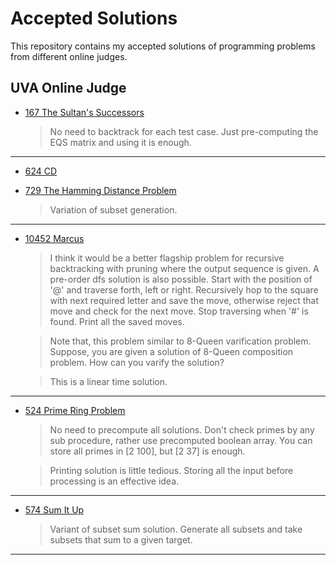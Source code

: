 # Accepted Solutions

This repository contains my accepted solutions of programming problems from different online judges.

## UVA Online Judge
*   [167 	The Sultan's Successors][0]  
    > No need to backtrack for each test case. Just pre-computing the EQS matrix and using it is enough.  

***

*   [624 	CD][1]  

*   [729 	The Hamming Distance Problem][2]  
    > Variation of subset generation.  

***
    
*   [10452 	Marcus][3]
    > I think it would be a better flagship problem for recursive backtracking with pruning where the output sequence is given. A pre-order dfs solution is also possible. Start with the position of '@' and traverse forth, left or right. Recursively hop to the square with next required letter and save the move, otherwise reject that move and check for the next move. Stop traversing when '#' is found. Print all the saved moves.   

    > Note that, this problem similar to 8-Queen varification problem. Suppose, you are given a solution of 8-Queen composition problem. How can you varify the solution?

    > This is a linear time solution.  

***

*   [524 	Prime Ring Problem][4]
    > No need to precompute all solutions. Don't check primes by any sub procedure, rather use precomputed boolean array. You can store all primes in [2 100], but [2  37] is enough.  
    
    > Printing solution is little tedious. Storing all the input before processing is an effective idea. 


***

*   [574 	Sum It Up][5]
    > Variant of subset sum solution. Generate all subsets and take subsets that sum to a given target.

***

[0]: /uva/uva_00167_the_sultan_successor.cpp
[1]: /uva/uva_00624_CD.cpp
[2]: /uva/uva_00729_the_hamming_distance.cpp
[3]: /uva/uva_10452_Marcus.cpp
[4]: /uva/uva_00524_prime_ring_problem.cpp
[5]: /uva/uva_574_sum_it_up.cpp
